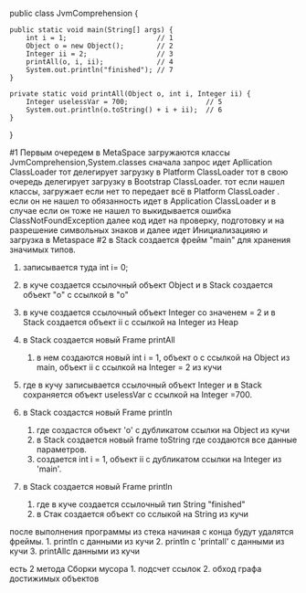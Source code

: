 public class JvmComprehension {

    public static void main(String[] args) {
        int i = 1;                      // 1
        Object o = new Object();        // 2
        Integer ii = 2;                 // 3
        printAll(o, i, ii);             // 4
        System.out.println("finished"); // 7
    }

    private static void printAll(Object o, int i, Integer ii) {
        Integer uselessVar = 700;                   // 5
        System.out.println(o.toString() + i + ii);  // 6
    }
}

#1 Первым очередем в MetaSpace загружаются классы JvmComprehension,System.classes
    сначала запрос идет Apllication ClassLoader тот делегирует загрузку в Platform ClassLoader 
    тот в свою очередь делегирует загрузку в Bootstrap ClassLoader. тот если нашел классы, загружает
    если нет то передает всё в Platform ClassLoader . если он не нашел то обязанность идет в Application ClassLoader
    и в случае если он тоже не нашел то выкидывается ошибка ClassNotFoundException
    далее код идет на проверку, подготовку и на разрешение символьных знаков и далее идет 
    Инициализацияю и загрузка в Metaspace
#2 в Stack создается фрейм "main" для хранения значимых типов. 
   1. записывается туда int i= 0; 
   2. в куче создается ссылочный объект Object и в Stack создается объект "o" с ссылкой в "o"
   3. в куче создается ссылочный объект Integer со значенем = 2 и в Stack создается объект ii с ссылкой на Integer из Heap
   4. в Stack создается новый Frame printAll
      1. в нем создаются новый int i = 1, объект o с ссылкой на Object из main, объект ii с ссылкой на Integer = 2 из кучи 
   5. где в кучу записывается ссылочный объект Integer и в Stack сохраняется объект uselessVar с ссылкой на Integer =700.

   6. в Stack создастся новый Frame println
      1. где создастся объект 'o' с дубликатом ссылки на Object из кучи
      2. в Stack создается новый frame toString где создаются все данные параметров. 
      3. создается int i = 1, объект ii с дубликатом ссылки на Integer из 'main'.
   
   7. в Stack создается новый Frame println
      1. где в куче создается ссылочный тип String "finished"
      2. в Стак создается объект со сслыкой на String из кучи

после выполнения программы из стека начиная с конца будут удалятся фреймы. 
        1. println c данными из кучи
        2. println с 'printall' c данными из кучи
        3. printAllc данными из кучи

есть 2 метода Сборки мусора
        1. подсчет ссылок
        2. обход графа достижимых объектов
